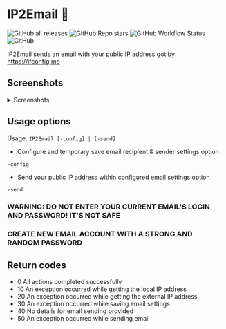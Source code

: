 # IP2Email :email:

![GitHub all releases](https://img.shields.io/github/downloads/oz-zo/IP2Email/total?color=%230f80c0&style=for-the-badge)
![GitHub Repo stars](https://img.shields.io/github/stars/oz-zo/IP2Email?style=for-the-badge)
![GitHub Workflow Status](https://img.shields.io/github/workflow/status/oz-zo/IP2Email/Build%20&%20Release?style=for-the-badge)
![GitHub](https://img.shields.io/github/license/oz-zo/IP2Email?style=for-the-badge)

IP2Email sends an email with your public IP address got by <https://ifconfig.me>

## Screenshots

<details>
  <summary>Screenshots</summary>

![Image](https://github.com/oz-zo/scrn/raw/main/screenshots/ip2email-view.png)
![Image](https://github.com/oz-zo/scrn/raw/main/screenshots/ip2email-config.png)
![Image](https://github.com/oz-zo/scrn/raw/main/screenshots/ip2email-send.png)
![Image](https://github.com/oz-zo/scrn/raw/main/screenshots/ip2email-help.png)

![Image](https://i.imgur.com/DpV0UJw.png)
</details>

## Usage options

Usage: `IP2Email [-config] | [-send]`

* Configure and temporary save email recipient & sender settings option

```shell
-config
```

* Send your public IP address within configured email settings option

```shell
-send
```

### WARNING: DO NOT ENTER YOUR CURRENT EMAIL'S LOGIN AND PASSWORD! IT'S NOT SAFE

### CREATE NEW EMAIL ACCOUNT WITH A STRONG AND RANDOM PASSWORD

## Return codes

* 0 All actions completed successfully
* 10 An exception occurred while getting the local IP address
* 20 An exception occurred while getting the external IP address
* 30 An exception occurred while saving email settings
* 40 No details for email sending provided
* 50 An exception occurred while sending email
